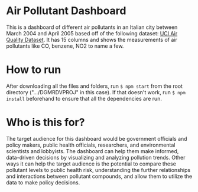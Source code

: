 # Air Pollutant Dashboard
This is a dashboard of different air pollutants in an Italian city between March 2004 and April 2005 based off of the following dataset: [UCI Air Quality Dataset](https://www.kaggle.com/datasets/dakshbhalala/uci-air-quality-dataset). It has 15 columns and shows the measurements of air pollutants like CO, benzene, NO2 to name a few.

# How to run
After downloading all the files and folders, run `$ npm start` from the root directory (".../DGMRDVPROJ" in this case). If that doesn't work, run `$ npm install` beforehand to ensure that all the dependencies are run. 

# Who is this for?
The target audience for this dashboard would be government officials and policy makers, public health officials, researchers, and environmental scientists and lobbyists. The dashboard can help them make informed, data-driven decisions by visualizing and analyzing pollution trends. Other ways it can help the target audience is the potential to compare these pollutant levels to public health risk, understanding the further relationships and interactions between pollutant compounds, and allow them to utilize the data to make policy decisions.
